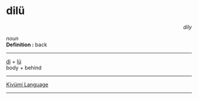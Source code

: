 
# dilü

<div align="right"><i>dily</i></div>

*noun*  
**Definition :** back  

---

[di](di.md) + [lü](lü.md)  
body + behind  

---

[Kivümi Language](../README.md)

---
